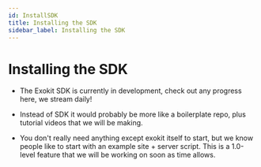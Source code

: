 ```yaml
---
id: InstallSDK
title: Installing the SDK
sidebar_label: Installing the SDK
---
```


# Installing the SDK
- The Exokit SDK is currently in development, check out any progress here, we stream daily!

- Instead of SDK it would probably be more like a boilerplate repo, plus tutorial videos that we will be making.

- You don't really need anything except exokit itself to start, but we know people like to start with an example site + server script. This is a 1.0-level feature that we will be working on soon as time allows.
